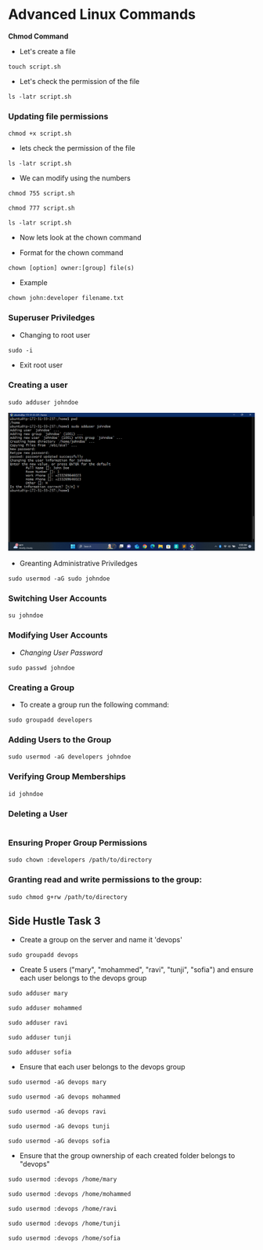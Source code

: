 # Advanced Linux Commands

**Chmod Command**

- Let's create a file

```
touch script.sh
```

- Let's check the permission of the file

```
ls -latr script.sh
```

### Updating file permissions

```
chmod +x script.sh
```

- lets check the permission of the file

```
ls -latr script.sh
```

- We can modify using the numbers

```
chmod 755 script.sh
```

```
chmod 777 script.sh
```

```
ls -latr script.sh
```

- Now lets look at the chown command

- Format for the chown command

```
chown [option] owner:[group] file(s)
```

- Example

```
chown john:developer filename.txt
```

### Superuser Priviledges

- Changing to root user

```
sudo -i
```

- Exit root user

### Creating a user

```
sudo adduser johndoe
```

![1_JohnDoe](/Advanced_Linux_Commands/Images/1_JohnDoe.png)

- Greanting Administrative Priviledges

```
sudo usermod -aG sudo johndoe
```

### Switching User Accounts

```
su johndoe
```

### Modifying User Accounts

- *Changing User Password*

```
sudo passwd johndoe
```

### Creating a Group

- To create a group run the following command:

```
sudo groupadd developers
```

### Adding Users to the Group

```
sudo usermod -aG developers johndoe
```

### Verifying Group Memberships

```
id johndoe
```

### Deleting a User

```sudo userdel username
```

### Ensuring Proper Group Permissions

```
sudo chown :developers /path/to/directory
```

### Granting read and write permissions to the group:

```
sudo chmod g+rw /path/to/directory
```

## Side Hustle Task 3

- Create a group on the server and name it 'devops'

```
sudo groupadd devops
```

- Create 5 users ("mary", "mohammed", "ravi", "tunji", "sofia") and ensure each user belongs to the devops group

```
sudo adduser mary
```

```
sudo adduser mohammed
```

```
sudo adduser ravi
```

```
sudo adduser tunji
```

```
sudo adduser sofia
```

- Ensure that each user belongs to the devops group

```
sudo usermod -aG devops mary
```

```
sudo usermod -aG devops mohammed
```

```
sudo usermod -aG devops ravi
```

```
sudo usermod -aG devops tunji
```

```
sudo usermod -aG devops sofia
```

- Ensure that the group ownership of each created folder belongs to "devops"

```
sudo usermod :devops /home/mary
```

```
sudo usermod :devops /home/mohammed
```

```
sudo usermod :devops /home/ravi
```

```
sudo usermod :devops /home/tunji
```

```
sudo usermod :devops /home/sofia
```

